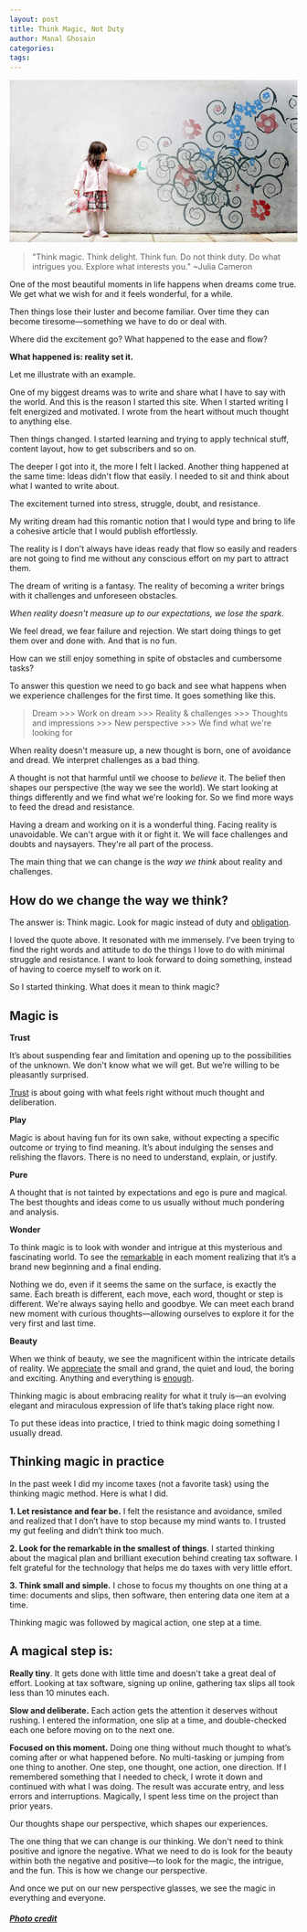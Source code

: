 ```yaml
---
layout: post
title: Think Magic, Not Duty
author: Manal Ghosain
categories:
tags:
---
```


![Magic](/images/magic.jpg)

> "Think magic. Think delight. Think fun. Do not think duty. Do what intrigues you. Explore what interests you." ~Julia Cameron

One of the most beautiful moments in life happens when dreams come true. We get what we wish for and it feels wonderful, for a while.

Then things lose their luster and become familiar. Over time they can become tiresome—something we have to do or deal with. 

Where did the excitement go? What happened to the ease and flow? 

**What happened is: reality set it.** 

Let me illustrate with an example. 

One of my biggest dreams was to write and share what I have to say with the world. And this is the reason I started this site. When I started writing I felt energized and motivated. I wrote from the heart without much thought to anything else.

Then things changed. I started learning and trying to apply technical stuff, content layout, how to get subscribers and so on. 

The deeper I got into it, the more I felt I lacked. Another thing happened at the same time: Ideas didn't flow that easily. I needed to sit and think about what I wanted to write about. 

The excitement turned into stress, struggle, doubt, and resistance. 

My writing dream had this romantic notion that I would type and bring to life a cohesive article that I would publish effortlessly. 

The reality is I don't always have ideas ready that flow so easily and readers are not going to find me without any conscious effort on my part to attract them.

The dream of writing is a fantasy. The reality of becoming a writer brings with it challenges and unforeseen obstacles.

_When reality doesn't measure up to our expectations, we lose the spark_. 

We feel dread, we fear failure and rejection. We start doing things to get them over and done with. And that is no fun. 

How can we still enjoy something in spite of obstacles and cumbersome tasks? 

To answer this question we need to go back and see what happens when we experience challenges for the first time. It goes something like this. 

> Dream >>> Work on dream >>> Reality & challenges >>> Thoughts and impressions >>> New perspective >>> We find what we're looking for

When reality doesn't measure up, a new thought is born, one of avoidance and dread. We interpret challenges as a bad thing. 

A thought is not that harmful until we choose to _believe_ it. The belief then shapes our perspective (the way we see the world). We start looking at things differently and we find what we're looking for. So we find more ways to feed the dread and resistance. 

Having a dream and working on it is a wonderful thing. Facing reality is unavoidable. We can't argue with it or fight it. We will face challenges and doubts and naysayers. They're all part of the process. 

The main thing that we can change is the _way we think_ about reality and challenges. 

## How do we change the way we think?

The answer is: Think magic. Look for magic instead of duty and [obligation](/do-you-really-have-to-do-anything/). 

I loved the quote above. It resonated with me immensely. I’ve been trying to find the right words and attitude to do the things I love to do with minimal struggle and resistance. I want to look forward to doing something, instead of having to coerce myself to work on it. 

So I started thinking. What does it mean to think magic? 

## Magic is

**Trust** 

It’s about suspending fear and limitation and opening up to the possibilities of the unknown. We don't know what we will get. But we’re willing to be pleasantly surprised. 

[Trust](/trusting-life/) is about going with what feels right without much thought and deliberation. 

**Play** 

Magic is about having fun for its own sake, without expecting a specific outcome or trying to find meaning. It’s about indulging the senses and relishing the flavors. There is no need to understand, explain, or justify. 

**Pure** 

A thought that is not tainted by expectations and ego is pure and magical. The best thoughts and ideas come to us usually without much pondering and analysis. 

**Wonder** 

To think magic is to look with wonder and intrigue at this mysterious and fascinating world. To see the [remarkable](/why-you-dont-need-to-be-remarkable/) in each moment realizing that it’s a brand new beginning and a final ending. 

Nothing we do, even if it seems the same on the surface, is exactly the same. Each breath is different, each move, each word, thought or step is different. We're always saying hello and goodbye. We can meet each brand new moment with curious thoughts—allowing ourselves to explore it for the very first and last time. 

**Beauty** 

When we think of beauty, we see the magnificent within the intricate details of reality. We [appreciate](/a-gratitude-journey/) the small and grand, the quiet and loud, the boring and exciting. Anything and everything is [enough](/the-magic-of-enough/).

Thinking magic is about embracing reality for what it truly is—an evolving elegant and miraculous expression of life that’s taking place right now. 

To put these ideas into practice, I tried to think magic doing something I usually dread. 

## Thinking magic in practice

In the past week I did my income taxes (not a favorite task) using the thinking magic method. Here is what I did. 

**1. Let resistance and fear be.** I felt the resistance and avoidance, smiled and realized that I don’t have to stop because my mind wants to. I trusted my gut feeling and didn’t think too much. 

**2. Look for the remarkable in the smallest of things**. I started thinking about the magical plan and brilliant execution behind creating tax software. I felt grateful for the technology that helps me do taxes with very little effort. 

**3. Think small and simple.** I chose to focus my thoughts on one thing at a time: documents and slips, then software, then entering data one item at a time. 

Thinking magic was followed by magical action, one step at a time.

## A magical step is:

**Really tiny**. It gets done with little time and doesn't take a great deal of effort. Looking at tax software, signing up online, gathering tax slips all took less than 10 minutes each. 

**Slow and deliberate.** Each action gets the attention it deserves without rushing. I entered the information, one slip at a time, and double-checked each one before moving on to the next one. 

**Focused on this moment.** Doing one thing without much thought to what’s coming after or what happened before. No multi-tasking or jumping from one thing to another. One step, one thought, one action, one direction. If I remembered something that I needed to check, I wrote it down and continued with what I was doing. The result was accurate entry, and less errors and interruptions. Magically, I spent less time on the project than prior years. 

Our thoughts shape our perspective, which shapes our experiences. 

The one thing that we can change is our thinking. We don't need to think positive and ignore the negative. What we need to do is look for the beauty within both the negative and positive—to look for the magic, the intrigue, and the fun. This is how we change our perspective. 

And once we put on our new perspective glasses, we see the magic in everything and everyone.

##### [Photo credit](http://www.flickr.com/photos/mobilestreetlife/5946319814/)